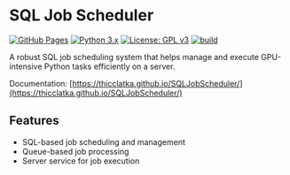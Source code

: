 # SQL Job Scheduler

[![GitHub Pages](https://img.shields.io/badge/docs-GitHub%20Pages-blue)](https://thicclatka.github.io/SQLJobScheduler/)
[![Python 3.x](https://img.shields.io/badge/python-3.x-blue.svg)](https://www.python.org/downloads/)
[![License: GPL v3](https://img.shields.io/badge/License-GPLv3-blue.svg)](LICENSE)
[![build](https://github.com/thicclatka/CLAH_IA/actions/workflows/build.yml/badge.svg)](https://github.com/thicclatka/SQLJobScheduler/actions/workflows/build.yml)

A robust SQL job scheduling system that helps manage and execute GPU-intensive Python tasks efficiently on a server.

Documentation: [https://thicclatka.github.io/SQLJobScheduler/](https://thicclatka.github.io/SQLJobScheduler/)

## Features

- SQL-based job scheduling and management
- Queue-based job processing
- Server service for job execution
